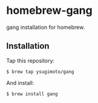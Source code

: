 # homebrew-gang

gang installation for homebrew.

## Installation

Tap this repository:

```
$ brew tap ysugimoto/gang
```

And install:

```
$ brew install gang
```
